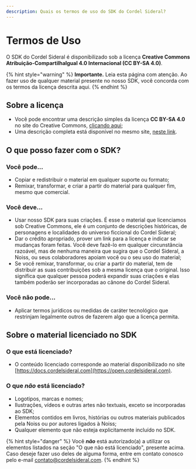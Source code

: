 ```yaml
---
description: Quais os termos de uso do SDK do Cordel Sideral?
---
```


# Termos de Uso

O SDK do Cordel Sideral é disponibilizado sob a licença **Creative Commons Atribuição-CompartilhaIgual 4.0 Internacional \(CC BY-SA 4.0\)**.

{% hint style="warning" %}
**Importante.** Leia esta página com atenção. Ao fazer uso de qualquer material presente no nosso SDK, você concorda com os termos da licença descrita aqui.
{% endhint %}

## Sobre a licença

* Você pode encontrar uma descrição simples da licença **CC BY-SA 4.0** no site do Creative Commons, [clicando aqui](https://creativecommons.org/licenses/by-sa/4.0/deed.pt_BR);
* Uma descrição completa está disponível no mesmo site, [neste link](https://creativecommons.org/licenses/by-sa/4.0/legalcode.pt).

## O que posso fazer com o SDK?

### Você pode...

* Copiar e redistribuir o material em qualquer suporte ou formato;
* Remixar, transformar, e criar a partir do material para qualquer fim, mesmo que comercial.

### Você deve...

* Usar nosso SDK para suas criações. É esse o material que licenciamos sob Creative Commons, ele é um conjunto de descrições históricas, de personagens e localidades do universo ficcional do Cordel Sideral;
* Dar o crédito apropriado, prover um link para a licença e indicar se mudanças foram feitas. Você deve fazê-lo em qualquer circunstância razoável, mas de nenhuma maneira que sugira que o Cordel Sideral, a Noiss, ou seus colaboradores apoiam você ou o seu uso do material;
* Se você remixar, transformar, ou criar a partir do material, tem de distribuir as suas contribuições sob a mesma licença que o original. Isso significa que qualquer pessoa poderá expandir suas criações e elas também poderão ser incorporadas ao cânone do Cordel Sideral.

### Você não pode...

* Aplicar termos jurídicos ou medidas de caráter tecnológico que restrinjam legalmente outros de fazerem algo que a licença permita.

## Sobre o material licenciado no SDK

### O que está licenciado?

* O conteúdo licenciado corresponde ao material disponibilizado no site [https://docs.cordelsideral.com](https://open.cordelsideral.com).

### O que _não_ está licenciado?

* Logotipos, marcas e nomes;
* Ilustrações, vídeos e outras artes não textuais, exceto se incorporadas ao SDK;
* Elementos contidos em livros, histórias ou outros materiais publicados pela Noiss ou por autores ligados à Noiss;
* Qualquer elemento que não esteja explicitamente incluído no SDK.

{% hint style="danger" %}
Você _**não**_ está autorizado\(a\) a utilizar os elementos listados na seção "O que não está licenciado", presente acima. Caso deseje fazer uso deles de alguma forma, entre em contato conosco pelo e-mail [contato@cordelsideral.com](mailto:contato@cordelsideral.com).
{% endhint %}


